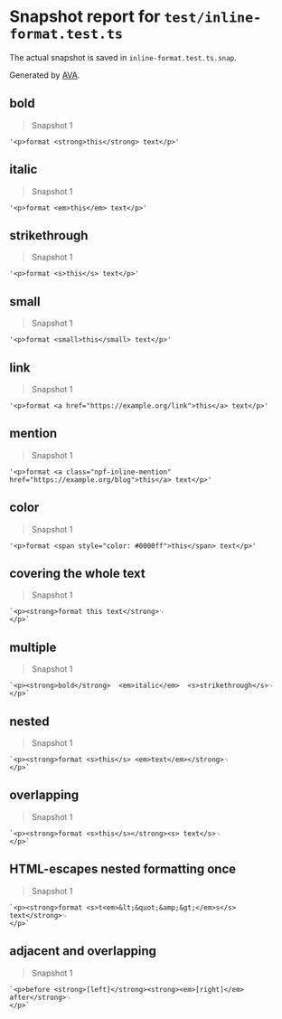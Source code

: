 # Snapshot report for `test/inline-format.test.ts`

The actual snapshot is saved in `inline-format.test.ts.snap`.

Generated by [AVA](https://avajs.dev).

## bold

> Snapshot 1

    '<p>format <strong>this</strong> text</p>'

## italic

> Snapshot 1

    '<p>format <em>this</em> text</p>'

## strikethrough

> Snapshot 1

    '<p>format <s>this</s> text</p>'

## small

> Snapshot 1

    '<p>format <small>this</small> text</p>'

## link

> Snapshot 1

    '<p>format <a href="https://example.org/link">this</a> text</p>'

## mention

> Snapshot 1

    '<p>format <a class="npf-inline-mention" href="https://example.org/blog">this</a> text</p>'

## color

> Snapshot 1

    '<p>format <span style="color: #0000ff">this</span> text</p>'

## covering the whole text

> Snapshot 1

    `<p><strong>format this text</strong>␊
    </p>`

## multiple

> Snapshot 1

    `<p><strong>bold</strong>  <em>italic</em>  <s>strikethrough</s>␊
    </p>`

## nested

> Snapshot 1

    `<p><strong>format <s>this</s> <em>text</em></strong>␊
    </p>`

## overlapping

> Snapshot 1

    `<p><strong>format <s>this</s></strong><s> text</s>␊
    </p>`

## HTML-escapes nested formatting once

> Snapshot 1

    `<p><strong>format <s>t<em>&lt;&quot;&amp;&gt;</em>s</s> text</strong>␊
    </p>`

## adjacent and overlapping

> Snapshot 1

    `<p>before <strong>[left]</strong><strong><em>[right]</em> after</strong>␊
    </p>`
